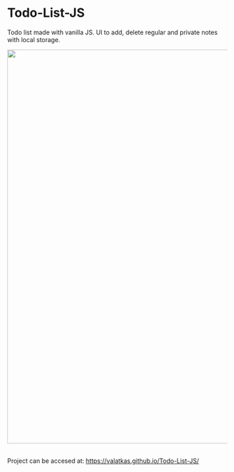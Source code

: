 # Todo-List-JS

Todo list made with vanilla JS. UI to add, delete regular and private notes with local storage.
<br>
<p align="center">
  <img width="900" height="auto" src="https://a.pomf.cat/zederp.jpg">
</p>
<br>
Project can be accesed at: <a href="https://valatkas.github.io/Todo-List-JS/">https://valatkas.github.io/Todo-List-JS/</a>
